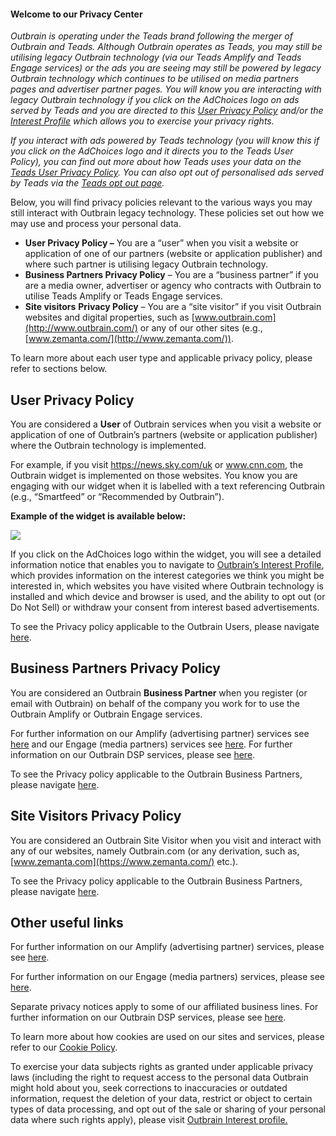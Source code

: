 #### **Welcome to our Privacy Center**

_Outbrain is operating under the Teads brand following the merger of Outbrain and Teads. Although Outbrain operates as Teads, you may still be utilising legacy Outbrain technology (via our Teads Amplify and Teads Engage services) or the ads you are seeing may still be powered by legacy Outbrain technology which continues to be utilised on media partners pages and advertiser partner pages. You will know you are interacting with legacy Outbrain technology if you click on the AdChoices logo on ads served by Teads and you are directed to this [User Privacy Policy](https://www.outbrain.com/privacy/user-policy/) and/or the [Interest Profile](https://dsr.outbrain.com/recommendations-settings/home/) which allows you to exercise your privacy rights._

_If you interact with ads powered by Teads technology (you will know this if you click on the AdChoices logo and it directs you to the Teads User Policy), you can find out more about how Teads uses your data on the [Teads User Privacy Policy](https://privacy-policy.teads.com/). You can also opt out of personalised ads served by Teads via the [Teads opt out page](https://privacy-policy.teads.com/#deactivate)._

Below, you will find privacy policies relevant to the various ways you may still interact with Outbrain legacy technology. These policies set out how we may use and process your personal data.

* **User Privacy Policy –** You are a “user” when you visit a website or application of one of our partners (website or application publisher) and where such partner is utilising legacy Outbrain technology.
* **Business Partners Privacy Policy** – You are a “business partner” if you are a media owner, advertiser or agency who contracts with Outbrain to utilise Teads Amplify or Teads Engage services.
* **Site visitors** **Privacy Policy** – You are a “site visitor” if you visit Outbrain websites and digital properties, such as [www.outbrain.com](http://www.outbrain.com/) or any of our other sites (e.g., [www.zemanta.com/](http://www.zemanta.com/)).

To learn more about each user type and applicable privacy policy, please refer to sections below.

User Privacy Policy
-------------------

You are considered a **User** of Outbrain services when you visit a website or application of one of Outbrain’s partners (website or application publisher) where the Outbrain technology is implemented. 

For example, if you visit https://news.sky.com/uk or www.cnn.com, the Outbrain widget is implemented on those websites. You know you are engaging with our widget when it is labelled with a text referencing Outbrain (e.g., “Smartfeed” or “Recommended by Outbrain”). 

**Example of the widget is available below:**

![](https://www.outbrain.com/privacy/wp-content/uploads/2025/06/privacy-widget.png)

If you click on the AdChoices logo within the widget, you will see a detailed information notice that enables you to navigate to [Outbrain’s Interest Profile](https://my.outbrain.com/recommendations-settings/?utm_source=www.outbrain.com%2Fprivacy%2Fwp-admin%2Fpost.php%3Fpost%3D940%26action%3Dedit), which provides information on the interest categories we think you might be interested in, which websites you have visited where Outbrain technology is installed and which device and browser is used, and the ability to opt out (or Do Not Sell) or withdraw your consent from interest based advertisements.

To see the Privacy policy applicable to the Outbrain Users, please navigate [here](https://www.outbrain.com/privacy/user-policy/).

Business Partners Privacy Policy
--------------------------------

You are considered an Outbrain **Business Partner** when you register (or email with Outbrain) on behalf of the company you work for to use the Outbrain Amplify or Outbrain Engage services.

For further information on our Amplify (advertising partner) services see [here](https://www.outbrain.com/advertisers/) and our Engage (media partners) services see [here](https://www.outbrain.com/publishers/). For further information on our Outbrain DSP services, please see [here](https://www.zemanta.com/).

To see the Privacy policy applicable to the Outbrain Business Partners, please navigate [here](https://www.outbrain.com/privacy/business-partner-policy).

Site Visitors Privacy Policy
----------------------------

You are considered an Outbrain Site Visitor when you visit and interact with any of our websites, namely Outbrain.com (or any derivation, such as, [www.zemanta.com](https://www.zemanta.com/) etc.).

To see the Privacy policy applicable to the Outbrain Business Partners, please navigate [here](https://www.outbrain.com/privacy/site-visitor-policy/).

Other useful links
------------------

For further information on our Amplify (advertising partner) services, please see [here](https://www.outbrain.com/advertisers/).

For further information on our Engage (media partners) services, please see [here](https://www.outbrain.com/publishers/). 

Separate privacy notices apply to some of our affiliated business lines. For further information on our Outbrain DSP services, please see [here](https://www.zemanta.com/). 

To learn more about how cookies are used on our sites and services, please refer to our [Cookie Policy](https://www.outbrain.com/privacy/cookies/). 

To exercise your data subjects rights as granted under applicable privacy laws (including the right to request access to the personal data Outbrain might hold about you, seek corrections to inaccuracies or outdated information, request the deletion of your data, restrict or object to certain types of data processing, and opt out of the sale or sharing of your personal data where such rights apply), please visit [Outbrain Interest profile.](https://my.outbrain.com/recommendations-settings/home)